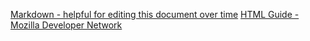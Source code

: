 [Markdown - helpful for editing this document over time](https://markdown-it.github.io/)
[HTML Guide - Mozilla Developer Network](https://developer.mozilla.org/en-US/docs/Web/HTML)


